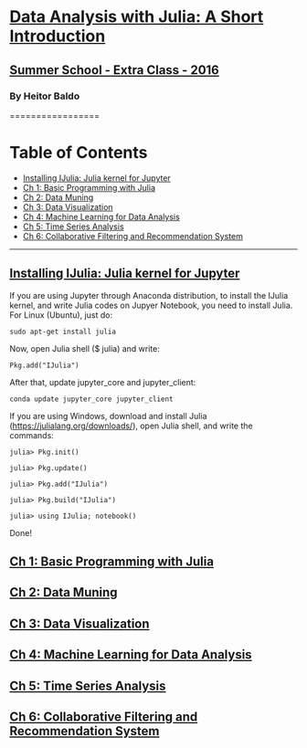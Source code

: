 
# [Data Analysis with Julia: A Short Introduction](http://cyberneticsresearch.com/books-collections-of-codes.html)

## [Summer School - Extra Class - 2016](http://cyberneticsresearch.com/books-collections-of-codes.html)

### By Heitor Baldo

=================


Table of Contents
=================


  * [Installing IJulia: Julia kernel for Jupyter](#ch-1-)
  * [Ch 1: Basic Programming with Julia](#ch-1-)
  * [Ch 2: Data Muning](#ch-2-linear)
  * [Ch 3: Data Visualization](#ch-2-)
  * [Ch 4: Machine Learning for Data Analysis](#ch-2-)
  * [Ch 5: Time Series Analysis](#ch-2-)
  * [Ch 6: Collaborative Filtering and Recommendation System](#ch-2-)
 
  

 ---



## [Installing IJulia: Julia kernel for Jupyter]()

If you are using Jupyter through Anaconda distribution, to install the IJulia kernel, and write Julia codes on Jupyer Notebook, 
you need to install Julia. For Linux (Ubuntu), just do:

```
sudo apt-get install julia
```

Now, open Julia shell ($ julia) and write:

```
Pkg.add("IJulia")
```

After that, update jupyter_core and jupyter_client:

```
conda update jupyter_core jupyter_client
```

If you are using Windows, download and install Julia (https://julialang.org/downloads/), open Julia shell, and write the commands:

```
julia> Pkg.init()
```
```
julia> Pkg.update()
```
```
julia> Pkg.add("IJulia")
```
```
julia> Pkg.build("IJulia")
```
```
julia> using IJulia; notebook()
```

Done!


## [Ch 1: Basic Programming with Julia](#ch-1-)
## [Ch 2: Data Muning](#ch-2-linear)
## [Ch 3: Data Visualization](#ch-2-)
## [Ch 4: Machine Learning for Data Analysis](#ch-2-)
## [Ch 5: Time Series Analysis](#ch-2-)
## [Ch 6: Collaborative Filtering and Recommendation System](#ch-2-)
